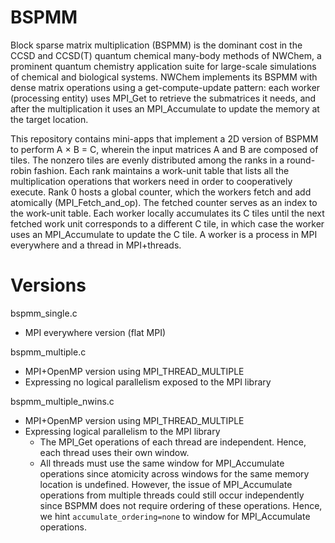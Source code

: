 # BSPMM

Block sparse matrix multiplication (BSPMM) is the dominant
cost in the CCSD and CCSD(T) quantum chemical many-body
methods of NWChem, a prominent quantum chemistry application
suite for large-scale simulations of chemical and biological
systems. NWChem implements its BSPMM with dense matrix operations
using a get-compute-update pattern: each worker (processing
entity) uses MPI_Get to retrieve the submatrices it needs,
and after the multiplication it uses an MPI_Accumulate to update
the memory at the target location.

This repository contains mini-apps that implement a 2D version
of BSPMM to perform A × B = C, wherein the input matrices A and
B are composed of tiles. The nonzero tiles are evenly distributed
among the ranks in a round-robin fashion. Each rank maintains a
work-unit table that lists all the multiplication operations that
workers need in order to cooperatively execute. Rank 0 hosts a
global counter, which the workers fetch and add atomically
(MPI_Fetch_and_op). The fetched counter serves as an index to the
work-unit table. Each worker locally accumulates its C tiles until
the next fetched work unit corresponds to a different C tile, in
which case the worker uses an MPI_Accumulate to update the C tile.
A worker is a process in MPI everywhere and a thread in MPI+threads.

# Versions

bspmm_single.c
- MPI everywhere version (flat MPI)

bspmm_multiple.c
- MPI+OpenMP version using MPI_THREAD_MULTIPLE
- Expressing no logical parallelism exposed to the MPI library

bspmm_multiple_nwins.c
- MPI+OpenMP version using MPI_THREAD_MULTIPLE
- Expressing logical parallelism to the MPI library
  - The MPI_Get operations of each thread are independent. Hence, each thread uses their own window.
  - All threads must use the same window for MPI_Accumulate operations since atomicity across windows
  for the same memory location is undefined. However, the issue of MPI_Accumulate operations from
  multiple threads could still occur independently since BSPMM does not require ordering of these
  operations. Hence, we hint `accumulate_ordering=none` to window for MPI_Accumulate operations.
